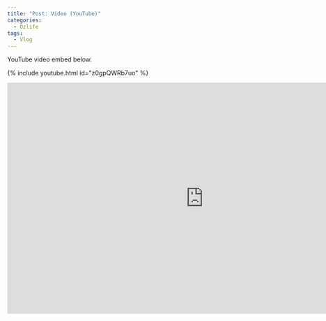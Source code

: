 ```yaml
---
title: "Post: Video (YouTube)"
categories:
  - Ozlife
tags:
  - Vlog
---
```


YouTube video embed below.

{% include youtube.html id="z0gpQWRb7uo" %}


<iframe width="900" height="530" src="https://www.youtube.com/embed/z0gpQWRb7uo" frameborder="0" allow="accelerometer; autoplay; encrypted-media; gyroscope; picture-in-picture" allowfullscreen></iframe>
